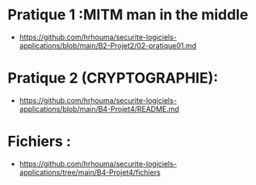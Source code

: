 # Pratique 1 :MITM man in the middle

- https://github.com/hrhouma/securite-logiciels-applications/blob/main/B2-Projet2/02-pratique01.md

# Pratique 2 (CRYPTOGRAPHIE): 

- https://github.com/hrhouma/securite-logiciels-applications/blob/main/B4-Projet4/README.md

# Fichiers : 
- https://github.com/hrhouma/securite-logiciels-applications/tree/main/B4-Projet4/fichiers
